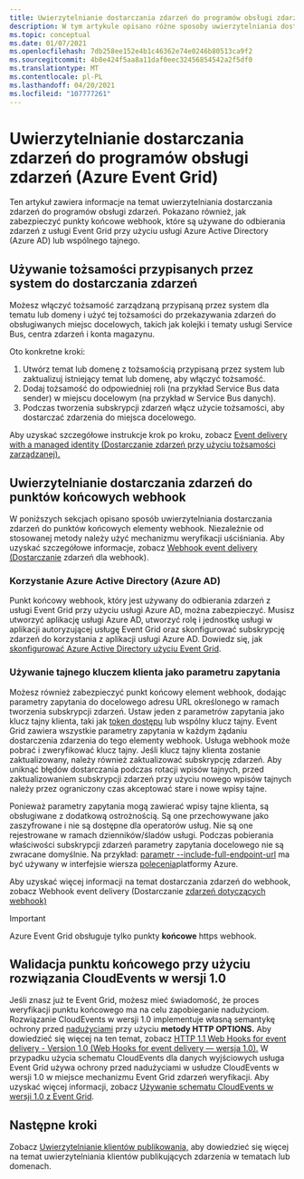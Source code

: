 ```yaml
---
title: Uwierzytelnianie dostarczania zdarzeń do programów obsługi zdarzeń (Azure Event Grid)
description: W tym artykule opisano różne sposoby uwierzytelniania dostarczania do programów obsługi zdarzeń w Azure Event Grid.
ms.topic: conceptual
ms.date: 01/07/2021
ms.openlocfilehash: 7db258ee152e4b1c46362e74e0246b80513ca9f2
ms.sourcegitcommit: 4b0e424f5aa8a11daf0eec32456854542a2f5df0
ms.translationtype: MT
ms.contentlocale: pl-PL
ms.lasthandoff: 04/20/2021
ms.locfileid: "107777261"
---
```

# <a name="authenticate-event-delivery-to-event-handlers-azure-event-grid"></a>Uwierzytelnianie dostarczania zdarzeń do programów obsługi zdarzeń (Azure Event Grid)
Ten artykuł zawiera informacje na temat uwierzytelniania dostarczania zdarzeń do programów obsługi zdarzeń. Pokazano również, jak zabezpieczyć punkty końcowe webhook, które są używane do odbierania zdarzeń z usługi Event Grid przy użyciu usługi Azure Active Directory (Azure AD) lub wspólnego tajnego.

## <a name="use-system-assigned-identities-for-event-delivery"></a>Używanie tożsamości przypisanych przez system do dostarczania zdarzeń
Możesz włączyć tożsamość zarządzaną przypisaną przez system dla tematu lub domeny i użyć tej tożsamości do przekazywania zdarzeń do obsługiwanych miejsc docelowych, takich jak kolejki i tematy usługi Service Bus, centra zdarzeń i konta magazynu.

Oto konkretne kroki: 

1. Utwórz temat lub domenę z tożsamością przypisaną przez system lub zaktualizuj istniejący temat lub domenę, aby włączyć tożsamość. 
1. Dodaj tożsamość do odpowiedniej roli (na przykład Service Bus data sender) w miejscu docelowym (na przykład w Service Bus danych).
1. Podczas tworzenia subskrypcji zdarzeń włącz użycie tożsamości, aby dostarczać zdarzenia do miejsca docelowego. 

Aby uzyskać szczegółowe instrukcje krok po kroku, zobacz [Event delivery with a managed identity (Dostarczanie zdarzeń przy użyciu tożsamości zarządzanej).](managed-service-identity.md)


## <a name="authenticate-event-delivery-to-webhook-endpoints"></a>Uwierzytelnianie dostarczania zdarzeń do punktów końcowych webhook
W poniższych sekcjach opisano sposób uwierzytelniania dostarczania zdarzeń do punktów końcowych elementy webhook. Niezależnie od stosowanej metody należy użyć mechanizmu weryfikacji uściśniania. Aby uzyskać szczegółowe informacje, zobacz [Webhook event delivery (Dostarczanie](webhook-event-delivery.md) zdarzeń dla webhook). 


### <a name="using-azure-active-directory-azure-ad"></a>Korzystanie Azure Active Directory (Azure AD)
Punkt końcowy webhook, który jest używany do odbierania zdarzeń z usługi Event Grid przy użyciu usługi Azure AD, można zabezpieczyć. Musisz utworzyć aplikację usługi Azure AD, utworzyć rolę i jednostkę usługi w aplikacji autoryzującej usługę Event Grid oraz skonfigurować subskrypcję zdarzeń do korzystania z aplikacji usługi Azure AD. Dowiedz się, jak [skonfigurować Azure Active Directory użyciu Event Grid](secure-webhook-delivery.md).

### <a name="using-client-secret-as-a-query-parameter"></a>Używanie tajnego kluczem klienta jako parametru zapytania
Możesz również zabezpieczyć punkt końcowy element webhook, dodając parametry zapytania do docelowego adresu URL określonego w ramach tworzenia subskrypcji zdarzeń. Ustaw jeden z parametrów zapytania jako klucz tajny klienta, taki jak [token dostępu](https://en.wikipedia.org/wiki/Access_token) lub wspólny klucz tajny. Event Grid zawiera wszystkie parametry zapytania w każdym żądaniu dostarczenia zdarzenia do tego elementy webhook. Usługa webhook może pobrać i zweryfikować klucz tajny. Jeśli klucz tajny klienta zostanie zaktualizowany, należy również zaktualizować subskrypcję zdarzeń. Aby uniknąć błędów dostarczania podczas rotacji wpisów tajnych, przed zaktualizowaniem subskrypcji zdarzeń przy użyciu nowego wpisów tajnych należy przez ograniczony czas akceptować stare i nowe wpisy tajne. 

Ponieważ parametry zapytania mogą zawierać wpisy tajne klienta, są obsługiwane z dodatkową ostrożnością. Są one przechowywane jako zaszyfrowane i nie są dostępne dla operatorów usług. Nie są one rejestrowane w ramach dzienników/śladów usługi. Podczas pobierania właściwości subskrypcji zdarzeń parametry zapytania docelowego nie są zwracane domyślnie. Na przykład: [parametr --include-full-endpoint-url](/cli/azure/eventgrid/event-subscription#az_eventgrid_event_subscription_show) ma być używany w interfejsie wiersza [polecenia](/cli/azure)platformy Azure.

Aby uzyskać więcej informacji na temat dostarczania zdarzeń do webhook, zobacz Webhook event delivery (Dostarczanie [zdarzeń dotyczących webhook)](webhook-event-delivery.md)

> [!IMPORTANT]
> Azure Event Grid obsługuje tylko punkty **końcowe** https webhook. 

## <a name="endpoint-validation-with-cloudevents-v10"></a>Walidacja punktu końcowego przy użyciu rozwiązania CloudEvents w wersji 1.0
Jeśli znasz już te Event Grid, możesz mieć świadomość, że proces weryfikacji punktu końcowego ma na celu zapobieganie nadużyciom. Rozwiązanie CloudEvents w wersji 1.0 implementuje własną semantykę ochrony przed [nadużyciami](webhook-event-delivery.md) przy użyciu **metody HTTP OPTIONS.** Aby dowiedzieć się więcej na ten temat, zobacz [HTTP 1.1 Web Hooks for event delivery - Version 1.0 (Web Hooks for event delivery — wersja 1.0).](https://github.com/cloudevents/spec/blob/v1.0/http-webhook.md#4-abuse-protection) W przypadku użycia schematu CloudEvents dla danych wyjściowych usługa Event Grid używa ochrony przed nadużyciami w usłudze CloudEvents w wersji 1.0 w miejsce mechanizmu Event Grid zdarzeń weryfikacji. Aby uzyskać więcej informacji, zobacz [Używanie schematu CloudEvents w wersji 1.0 z Event Grid](cloudevents-schema.md). 


## <a name="next-steps"></a>Następne kroki
Zobacz [Uwierzytelnianie klientów publikowania,](security-authenticate-publishing-clients.md) aby dowiedzieć się więcej na temat uwierzytelniania klientów publikujących zdarzenia w tematach lub domenach. 
